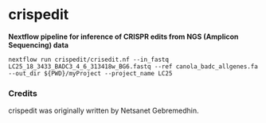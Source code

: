 # crispedit
**Nextflow pipeline for inference of CRISPR edits from NGS (Amplicon Sequencing) data**

```
nextflow run crispedit/crisedit.nf --in_fastq LC25_18_3433_BADC3_4_6_313418w_BG6.fastq --ref canola_badc_allgenes.fa --out_dir ${PWD}/myProject --project_name LC25
```

### Credits
crispedit was originally written by Netsanet Gebremedhin.
